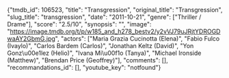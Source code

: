 {"tmdb_id": 106523, "title": "Transgression", "original_title": "Transgression", "slug_title": "transgression", "date": "2011-10-21", "genre": ["Thriller / Drame"], "score": "2.5/10", "synopsis": "", "image": "https://image.tmdb.org/t/p/w185_and_h278_bestv2/y2vVJ79uJRjtYDROGDwaAY2GbmG.jpg", "actors": ["Maria Grazia Cucinotta (Elena)", "Fabio Fulco (Ivaylo)", "Carlos Bardem (Carlos)", "Jonathan Keltz (David)", "Yon Gonz\u00e1lez (Helio)", "Ivana Mi\u00f1o (Tanya)", "Michael Ironside (Matthew)", "Brendan Price (Geoffrey)"], "comments": [], "recommandations_id": [], "youtube_key": "notfound"}